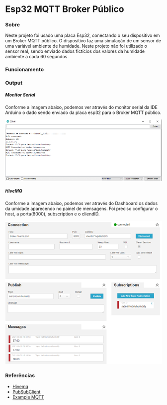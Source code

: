 # Esp32 MQTT Broker Público



### Sobre

Neste projeto foi usado uma placa Esp32, conectando o seu dispositivo em um Broker MQTT público. O dispositivo faz uma simulação de um sensor de uma variável ambiente de humidade. Neste projeto não foi utilizado o sensor real, sendo enviado dados fictícios dos valores da humidade ambiente a cada 60 segundos.

### Funcionamento

### Output
##### Monitor Serial

Conforme a imagem abaixo, podemos ver através do monitor serial da IDE Arduino o dado sendo enviado da placa esp32 para o Broker MQTT público.

![](https://github.com/adrielnardi/ESP32/blob/main/ESP32MQTT/img/monitorSerial.PNG)

##### HiveMQ

Conforme a imagem abaixo, podemos ver através do Dashboard os dados da umidade aparecendo no painel de mensagens. Foi preciso configurar o host, a porta(8000), subscription e o cliendID.


![](https://github.com/adrielnardi/ESP32/blob/main/ESP32MQTT/img/hiveMQTT.PNG)

### Referências

- [Hivemq](https://www.hivemq.com/mqtt-cloud-broker/) 
- [PubSubClient](https://github.com/knolleary/pubsubclient)
- [Example MQTT](https://github.com/knolleary/pubsubclient/tree/master/examples/mqtt_basic)

